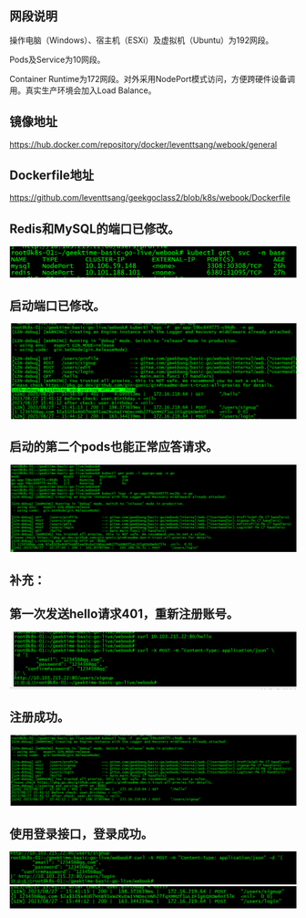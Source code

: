 ## 网段说明
操作电脑（Windows）、宿主机（ESXi）及虚拟机（Ubuntu）为192网段。

Pods及Service为10网段。

Container Runtime为172网段。对外采用NodePort模式访问，方便跨硬件设备调用。真实生产环境会加入Load Balance。

## 镜像地址
https://hub.docker.com/repository/docker/leventtsang/webook/general
## Dockerfile地址
https://github.com/leventtsang/geekgoclass2/blob/k8s/webook/Dockerfile

## Redis和MySQL的端口已修改。
![Alt text](image-4.png)

## 启动端口已修改。
![Alt text](image-5.png)

## 启动的第二个pods也能正常应答请求。
![Alt text](image-7.png)

## 补充：
## 第一次发送hello请求401，重新注册账号。
![Alt text](image.png)
## 注册成功。
![Alt text](image-1.png)

## 使用登录接口，登录成功。
![Alt text](image-3.png)
![Alt text](image-2.png)
